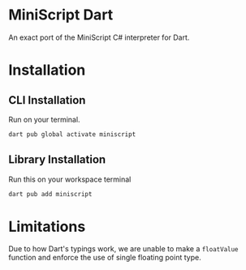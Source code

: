 # MiniScript Dart
An exact port of the MiniScript C# interpreter for Dart.

# Installation
## CLI Installation
Run on your terminal.
```sh
dart pub global activate miniscript
``` 

## Library Installation
Run this on your workspace terminal
```sh
dart pub add miniscript
``` 

# Limitations
Due to how Dart's typings work, we are unable to make a `floatValue` function and enforce the use of single floating point type.